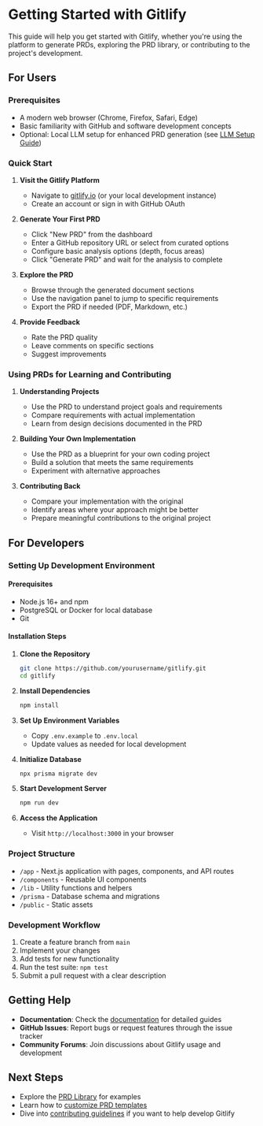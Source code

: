 # Getting Started with Gitlify

This guide will help you get started with Gitlify, whether you're using the platform to generate PRDs, exploring the PRD library, or contributing to the project's development.

## For Users

### Prerequisites

- A modern web browser (Chrome, Firefox, Safari, Edge)
- Basic familiarity with GitHub and software development concepts
- Optional: Local LLM setup for enhanced PRD generation (see [LLM Setup Guide](llm_setup_guide.md))

### Quick Start

1. **Visit the Gitlify Platform**

   - Navigate to [gitlify.io](https://gitlify.io) (or your local development instance)
   - Create an account or sign in with GitHub OAuth

2. **Generate Your First PRD**

   - Click "New PRD" from the dashboard
   - Enter a GitHub repository URL or select from curated options
   - Configure basic analysis options (depth, focus areas)
   - Click "Generate PRD" and wait for the analysis to complete

3. **Explore the PRD**

   - Browse through the generated document sections
   - Use the navigation panel to jump to specific requirements
   - Export the PRD if needed (PDF, Markdown, etc.)

4. **Provide Feedback**
   - Rate the PRD quality
   - Leave comments on specific sections
   - Suggest improvements

### Using PRDs for Learning and Contributing

1. **Understanding Projects**

   - Use the PRD to understand project goals and requirements
   - Compare requirements with actual implementation
   - Learn from design decisions documented in the PRD

2. **Building Your Own Implementation**

   - Use the PRD as a blueprint for your own coding project
   - Build a solution that meets the same requirements
   - Experiment with alternative approaches

3. **Contributing Back**
   - Compare your implementation with the original
   - Identify areas where your approach might be better
   - Prepare meaningful contributions to the original project

## For Developers

### Setting Up Development Environment

#### Prerequisites

- Node.js 16+ and npm
- PostgreSQL or Docker for local database
- Git

#### Installation Steps

1. **Clone the Repository**

   ```bash
   git clone https://github.com/yourusername/gitlify.git
   cd gitlify
   ```

2. **Install Dependencies**

   ```bash
   npm install
   ```

3. **Set Up Environment Variables**

   - Copy `.env.example` to `.env.local`
   - Update values as needed for local development

4. **Initialize Database**

   ```bash
   npx prisma migrate dev
   ```

5. **Start Development Server**

   ```bash
   npm run dev
   ```

6. **Access the Application**
   - Visit `http://localhost:3000` in your browser

### Project Structure

- `/app` - Next.js application with pages, components, and API routes
- `/components` - Reusable UI components
- `/lib` - Utility functions and helpers
- `/prisma` - Database schema and migrations
- `/public` - Static assets

### Development Workflow

1. Create a feature branch from `main`
2. Implement your changes
3. Add tests for new functionality
4. Run the test suite: `npm test`
5. Submit a pull request with a clear description

## Getting Help

- **Documentation**: Check the [documentation](./README.md) for detailed guides
- **GitHub Issues**: Report bugs or request features through the issue tracker
- **Community Forums**: Join discussions about Gitlify usage and development

## Next Steps

- Explore the [PRD Library](https://gitlify.io/prds) for examples
- Learn how to [customize PRD templates](./prd-customization.md)
- Dive into [contributing guidelines](./contributing.md) if you want to help develop Gitlify
